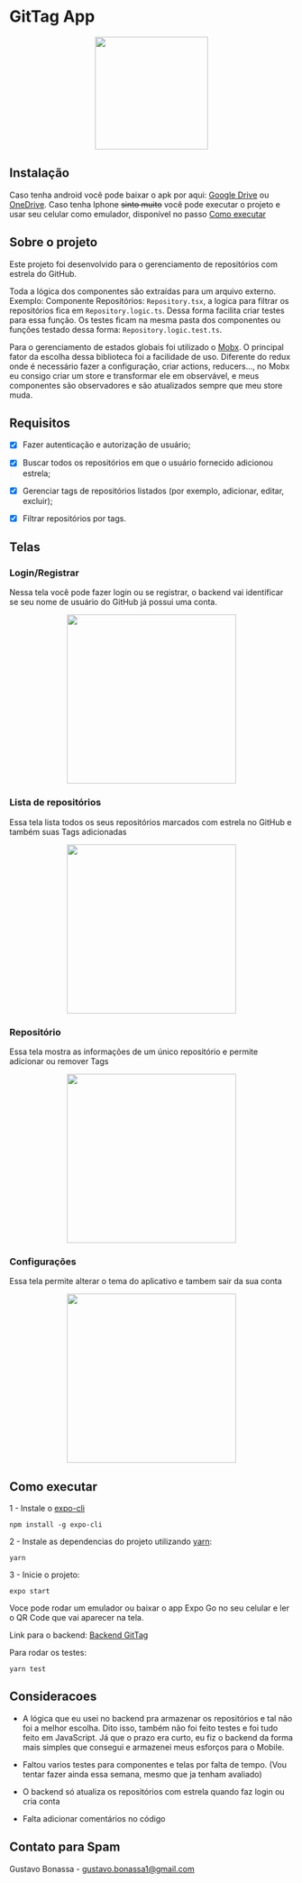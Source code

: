 # GitTag App

<p align="center">
  <img src="https://i.imgur.com/Lz2dlx9.png" width="200">
</p>

## Instalação
Caso tenha android você pode baixar o apk por aqui: [Google Drive](https://drive.google.com/file/d/1fsprSDjwwFjtf2_K2FzB8PuR-wl_bCT9/view?usp=sharing) ou [OneDrive](https://udesc-my.sharepoint.com/:u:/g/personal/09845549985_edu_udesc_br/ES0lYe9N5HxDjED4a-gkaNkBs_7egJ7OTwnDE7t_SrxLaw?e=tSqMn9). Caso tenha Iphone <del>sinto muito</del> você pode executar o projeto e usar seu celular como emulador, disponível no passo [Como executar](#como-executar)

## Sobre o projeto

Este projeto foi desenvolvido para o gerenciamento de repositórios com estrela do GitHub.

Toda a lógica dos componentes são extraídas para um arquivo externo. Exemplo: Componente Repositórios: `Repository.tsx`, a logica para filtrar os repositórios fica em `Repository.logic.ts`. Dessa forma facilita criar testes para essa função. Os testes ficam na mesma pasta dos componentes ou funções testado dessa forma: `Repository.logic.test.ts`.

Para o gerenciamento de estados globais foi utilizado o [Mobx](https://mobx.js.org/README.html). O principal fator da escolha dessa biblioteca foi a facilidade de uso. Diferente do redux onde é necessário fazer a configuração, criar actions, reducers..., no Mobx eu consigo criar um store e transformar ele em observável, e meus componentes são observadores e são atualizados sempre que meu store muda.

## Requisitos

- [x] Fazer autenticação e autorização de usuário;
- [x] Buscar todos os repositórios em que o usuário fornecido adicionou estrela;
- [x] Gerenciar tags de repositórios listados (por exemplo, adicionar, editar, excluir);
- [x] Filtrar repositórios por tags.


## Telas

### Login/Registrar

Nessa tela você pode fazer login ou se registrar, o backend vai identificar se seu nome de usuário do GitHub já possui uma conta.

<p align="center">
  <img src="https://i.imgur.com/tmULRVt.gif" width="300">
</p>

### Lista de repositórios

Essa tela lista todos os seus repositórios marcados com estrela no GitHub e também suas Tags adicionadas

<p align="center">
  <img src="https://i.imgur.com/cVzolzG.gif" width="300">
</p>

### Repositório

Essa tela mostra as informações de um único repositório e permite adicionar ou remover Tags

<p align="center">
  <img src="https://i.imgur.com/uNz6Nok.gif" width="300">
</p>

### Configurações

Essa tela permite alterar o tema do aplicativo e tambem sair da sua conta

<p align="center">
  <img src="https://i.imgur.com/FZgl0Pt.gif" width="300">
</p>

## <a id="como-executar"></a>Como executar

1 - Instale o [expo-cli](https://docs.expo.io/workflow/expo-cli/)

```
npm install -g expo-cli
```

2 - Instale as dependencias do projeto utilizando [yarn](https://yarnpkg.com/):
```
yarn
```

3 - Inicie o projeto:
```
expo start
```

Voce pode rodar um emulador ou baixar o app Expo Go no seu celular e ler o QR Code que vai aparecer na tela.

Link para o backend: [Backend GitTag]()

Para rodar os testes:
```
yarn test
```

## Consideracoes

- A lógica que eu usei no backend pra armazenar os repositórios e tal não foi a melhor escolha. Dito isso, também não foi feito testes e foi tudo feito em JavaScript. Já que o prazo era curto, eu fiz o backend da forma mais simples que consegui e armazenei meus esforços para o Mobile.

- Faltou varios testes para componentes e telas por falta de tempo. (Vou tentar fazer ainda essa semana, mesmo que ja tenham avaliado)

- O backend só atualiza os repositórios com estrela quando faz login ou cria conta

- Falta adicionar comentários no código

## Contato para Spam

Gustavo Bonassa - gustavo.bonassa1@gmail.com
